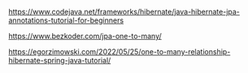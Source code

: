 https://www.codejava.net/frameworks/hibernate/java-hibernate-jpa-annotations-tutorial-for-beginners

https://www.bezkoder.com/jpa-one-to-many/

https://egorzimowski.com/2022/05/25/one-to-many-relationship-hibernate-spring-java-tutorial/